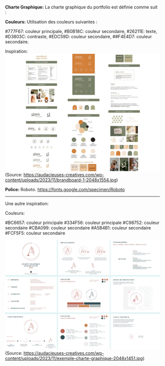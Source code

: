 **Charte Graphique:** La charte graphique du portfolio est définie comme suit :

**Couleurs:** Utilisation des couleurs suivantes :

#777F67: couleur principale,
#B0B18C: couleur secondaire,
#26211E: texte,
#D3803C: contraste,
#EDC59D: couleur secondaire,
##F4E4D7: couleur secondaire.

Inspiration:
![img.png](img.png)
(Source: https://audacieuses-creatives.com/wp-content/uploads/2023/11/brandboard-1-2048x1554.jpg)


**Police:** Roboto. https://fonts.google.com/specimen/Roboto

---
Une autre inspiration:

Couleurs: 

#BC6657: couleur principale
#334F56: couleur principale
#C98752: couleur secondaire
#CBA099: couleur secondaire
#A5B4B1: couleur secondaire
#FCF5F5: couleur secondaire

![img_1.png](img_1.png)
(Source: https://audacieuses-creatives.com/wp-content/uploads/2023/11/exemple-charte-graphique-2048x1451.jpg)
